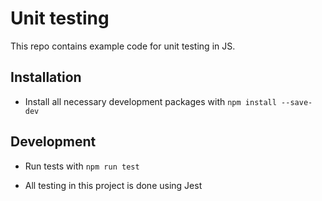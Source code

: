 # Unit testing 

This repo contains example code for unit testing in JS.

## Installation

- Install all necessary development packages with `npm install --save-dev` 

## Development

- Run tests with `npm run test`

- All testing in this project is done using Jest

